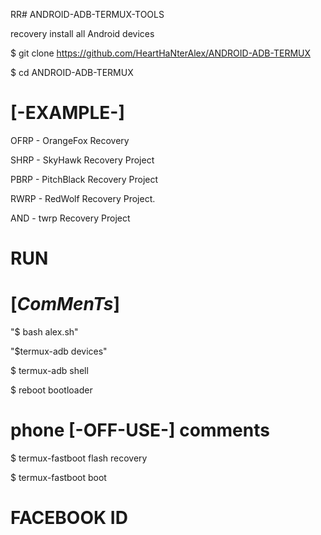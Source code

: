 RR#  ANDROID-ADB-TERMUX-TOOLS

recovery install all Android devices





$ git clone https://github.com/HeartHaNterAlex/ANDROID-ADB-TERMUX

$ cd ANDROID-ADB-TERMUX




# [-EXAMPLE-]

OFRP - OrangeFox Recovery 

SHRP - SkyHawk Recovery Project

PBRP - PitchBlack Recovery Project

RWRP - RedWolf Recovery Project.

AND  - twrp Recovery Project


# RUN

# [_ComMenTs_]

"$ bash alex.sh"

"$termux-adb devices"

$ termux-adb shell

$ reboot bootloader



# phone [-OFF-USE-] comments 


$ termux-fastboot flash recovery    

$ termux-fastboot boot


# FACEBOOK ID 
